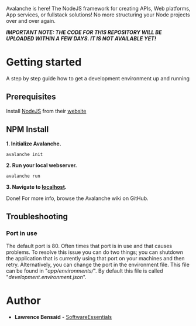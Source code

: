 Avalanche is here!
The NodeJS framework for creating APIs, Web platforms, App services, or fullstack solutions!
No more structuring your Node projects over and over again.

***IMPORTANT NOTE: THE CODE FOR THIS REPOSITORY WILL BE UPLOADED WITHIN A FEW DAYS. IT IS NOT AVAILABLE YET!***

# Getting started

A step by step guide how to get a development environment up and running

## Prerequisites
 
Install [NodeJS](https://nodejs.org/en/) from their [website](https://nodejs.org/en/)


## NPM Install

**1. Initialize Avalanche.**
```
avalanche init
```

**2. Run your local webserver.**
```
avalanche run
```

**3. Navigate to [localhost](http://localhost).**

Done! For more info, browse the Avalanche wiki on GitHub.


## Troubleshooting

### Port in use

The default port is 80. Often times that port is in use and that causes problems.
To resolve this issue you can do two things; you can shutdown the application that is currently using that port on your machines and then retry. Alternatively, you can change the port in the environment file. This file can be found in "*app/environments/*". By default this file is called "*development.environment.json*".


# Author

* **Lawrence Bensaid** - [SoftwareEssentials](https://bitbucket.org/Software-Essentials/)
